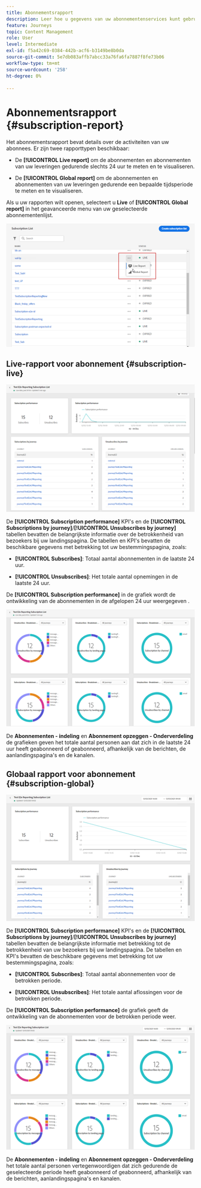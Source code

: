 ```yaml
---
title: Abonnementsrapport
description: Leer hoe u gegevens van uw abonnementenservices kunt gebruiken
feature: Journeys
topic: Content Management
role: User
level: Intermediate
exl-id: f5a42c69-0384-442b-acf6-b3149be8b0da
source-git-commit: 5e7db083affb7abcc33a76fa6fa7887f8fe73b06
workflow-type: tm+mt
source-wordcount: '258'
ht-degree: 0%

---
```


# Abonnementsrapport {#subscription-report}

Het abonnementsrapport bevat details over de activiteiten van uw abonnees. Er zijn twee rapporttypen beschikbaar:

* De **[!UICONTROL Live report]** om de abonnementen en abonnementen van uw leveringen gedurende slechts 24 uur te meten en te visualiseren.

* De **[!UICONTROL Global report]** om de abonnementen en abonnementen van uw leveringen gedurende een bepaalde tijdsperiode te meten en te visualiseren.

Als u uw rapporten wilt openen, selecteert u **Live** of **[!UICONTROL Global report]** in het geavanceerde menu van uw geselecteerde abonnementenlijst.

![](assets/subscription_report_6.png)

## Live-rapport voor abonnement {#subscription-live}

![](assets/subscription_report_3.png)

De **[!UICONTROL Subscription performance]** KPI&#39;s en de **[!UICONTROL Subscriptions by journey]**/**[!UICONTROL Unsubscribes by journey]** tabellen bevatten de belangrijkste informatie over de betrokkenheid van bezoekers bij uw landingspagina. De tabellen en KPI&#39;s bevatten de beschikbare gegevens met betrekking tot uw bestemmingspagina, zoals:

* **[!UICONTROL Subscribes]**: Totaal aantal abonnementen in de laatste 24 uur.

* **[!UICONTROL Unsubscribes]**: Het totale aantal opnemingen in de laatste 24 uur.

De **[!UICONTROL Subscription performance]** in de grafiek wordt de ontwikkeling van de abonnementen in de afgelopen 24 uur weergegeven .

![](assets/subscription_report_4.png)

De **Abonnementen - indeling** en **Abonnement opzeggen - Onderverdeling** de grafieken geven het totale aantal personen aan dat zich in de laatste 24 uur heeft geabonneerd of geabonneerd, afhankelijk van de berichten, de aanlandingspagina&#39;s en de kanalen.

## Globaal rapport voor abonnement {#subscription-global}

![](assets/subscription_report_1.png)

De **[!UICONTROL Subscription performance]** KPI&#39;s en de **[!UICONTROL Subscriptions by journey]**/**[!UICONTROL Unsubscribes by journey]** tabellen bevatten de belangrijkste informatie met betrekking tot de betrokkenheid van uw bezoekers bij uw landingspagina. De tabellen en KPI&#39;s bevatten de beschikbare gegevens met betrekking tot uw bestemmingspagina, zoals:

* **[!UICONTROL Subscribes]**: Totaal aantal abonnementen voor de betrokken periode.

* **[!UICONTROL Unsubscribes]**: Het totale aantal aflossingen voor de betrokken periode.

De **[!UICONTROL Subscription performance]** de grafiek geeft de ontwikkeling van de abonnementen voor de betrokken periode weer.

![](assets/subscription_report_2.png)

De **Abonnementen - indeling** en **Abonnement opzeggen - Onderverdeling** het totale aantal personen vertegenwoordigen dat zich gedurende de geselecteerde periode heeft geabonneerd of geabonneerd, afhankelijk van de berichten, aanlandingspagina&#39;s en kanalen.
